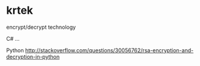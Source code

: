 # krtek
encrypt/decrypt technology

C#
...

Python
http://stackoverflow.com/questions/30056762/rsa-encryption-and-decryption-in-python

